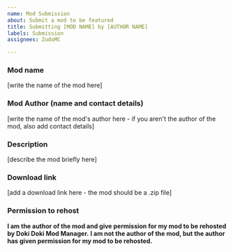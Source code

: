 ```yaml
---
name: Mod Submission
about: Submit a mod to be featured
title: Submitting [MOD NAME] by [AUTHOR NAME]
labels: Submission
assignees: ZudoMC

---
```


### Mod name
[write the name of the mod here]

### Mod Author (name and contact details)
[write the name of the mod's author here - if you aren't the author of the mod, also add contact details]

### Description
[describe the mod briefly here]

### Download link
[add a download link here - the mod should be a .zip file]

### Permission to rehost
<!--
PLEASE READ CAREFULLY!
Please choose the appropriate option, and delete the others.
If you have been given permission by a mod author to make this request, please provide proof of this.
-->
**I am the author of the mod and give permission for my mod to be rehosted by Doki Doki Mod Manager.**
**I am not the author of the mod, but the author has given permission for my mod to be rehosted.**
